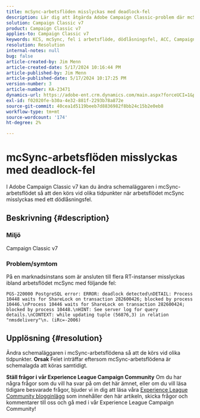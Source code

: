 ```yaml
---
title: mcSync-arbetsflöden misslyckas med deadlock-fel
description: Lär dig att åtgärda Adobe Campaign Classic-problem där mcSync-arbetsflödet misslyckas med ett dödlåsningsfel. Ändra schemaläggaren i mcSynch-arbetsflödet.
solution: Campaign Classic v7
product: Campaign Classic v7
applies-to: Campaign Classic v7
keywords: KCS, mcSync, fel i arbetsflöde, dödlåsningsfel, ACC, Campaign
resolution: Resolution
internal-notes: null
bug: false
article-created-by: Jim Menn
article-created-date: 5/17/2024 10:16:44 PM
article-published-by: Jim Menn
article-published-date: 5/17/2024 10:17:25 PM
version-number: 3
article-number: KA-23471
dynamics-url: https://adobe-ent.crm.dynamics.com/main.aspx?forceUCI=1&pagetype=entityrecord&etn=knowledgearticle&id=98298421-9b14-ef11-9f8a-6045bd006268
exl-id: f02020fe-b30a-4e32-881f-2293b78a872e
source-git-commit: 40cea1d5119beeb7d8836982f8bb24c15b2e0eb8
workflow-type: tm+mt
source-wordcount: '174'
ht-degree: 2%

---
```


# mcSync-arbetsflöden misslyckas med deadlock-fel


I Adobe Campaign Classic v7 kan du ändra schemaläggaren i mcSync-arbetsflödet så att den körs vid olika tidpunkter när arbetsflödet mcSync misslyckas med ett dödlåsningsfel.

## Beskrivning {#description}


### <b>Miljö</b>

Campaign Classic v7



### <b>Problem/symtom</b>

På en marknadsinstans som är ansluten till flera RT-instanser misslyckas ibland arbetsflödet mcSync med följande fel:

`PGS-220000 PostgreSQL error: ERROR: deadlock detected\nDETAIL: Process 10448 waits for ShareLock on transaction 282600426; blocked by process 10446.\nProcess 10446 waits for ShareLock on transaction 282600424; blocked by process 10448.\nHINT: See server log for query details.\nCONTEXT: while updating tuple (56876,3) in relation "nmsdelivery"\n. (iRc=-2006)`


## Upplösning {#resolution}


Ändra schemaläggaren i mcSync-arbetsflödena så att de körs vid olika tidpunkter.
<b>Orsak</b>
Felet inträffar eftersom mcSync-arbetsflödena är schemalagda att köras samtidigt.


<b>Ställ frågor i vår Experience League Campaign Community</b>
Om du har några frågor som du vill ha svar på om det här ämnet, eller om du vill läsa tidigare besvarade frågor, bjuder vi in dig att läsa våra [Experience League Community blogginlägg](https://experienceleaguecommunities.adobe.com/t5/adobe-campaign-classic-blogs/introducing-top-kcs-articles-curated-for-your-troubleshooting/bc-p/672426#M132) som innehåller den här artikeln, skicka frågor och kommentarer till oss och gå med i vår Experience League Campaign Community!
